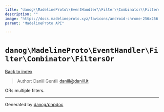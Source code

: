 ```yaml
---
title: "danog\\MadelineProto\\EventHandler\\Filter\\Combinator\\FiltersOr: ORs multiple filters."
description: ""
image: "https://docs.madelineproto.xyz/favicons/android-chrome-256x256.png"
parent: "MadelineProto API"

---
```

# `danog\MadelineProto\EventHandler\Filter\Combinator\FiltersOr`
[Back to index](../../../../../index.html)

> Author: Daniil Gentili <daniil@daniil.it>  
  

ORs multiple filters.  



---
Generated by [danog/phpdoc](https://phpdoc.daniil.it)
